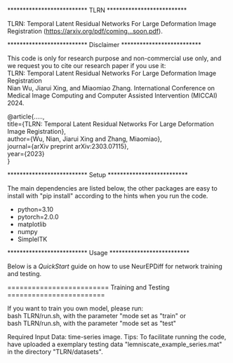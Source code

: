 ************************** TLRN ************************** 

TLRN: Temporal Latent Residual Networks For Large Deformation Image Registration (https://arxiv.org/pdf/coming...soon.pdf).


************************** Disclaimer ************************** 

This code is only for research purpose and non-commercial use only, and we request you to cite our research paper if you use it:  
TLRN: Temporal Latent Residual Networks For Large Deformation Image Registration  
Nian Wu, Jiarui Xing, and Miaomiao Zhang. International Conference on Medical Image Computing and Computer Assisted Intervention (MICCAI) 2024.

@article{.....,  
  title={TLRN: Temporal Latent Residual Networks For Large Deformation Image Registration},  
  author={Wu, Nian, Jiarui Xing and Zhang, Miaomiao},  
  journal={arXiv preprint arXiv:2303.07115},  
  year={2023}  
}  


************************** Setup ************************** 

The main dependencies are listed below, the other packages are easy to install with "pip install" according to the hints when you run the code.

* python=3.10
* pytorch=2.0.0
* matplotlib
* numpy
* SimpleITK


************************** Usage ************************** 

Below is a *QuickStart* guide on how to use NeurEPDiff for network training and testing.

========================= Training and Testing ========================

If you want to train you own model, please run:  
bash TLRN/run.sh, with the parameter "mode set as "train"
or  
bash TLRN/run.sh, with the parameter "mode set as "test" 

Required Input Data: time-series image.
Tips: To facilitate running the code, have uploaded a exemplary testing data "lemniscate_example_series.mat" in the directory "TLRN/datasets".



